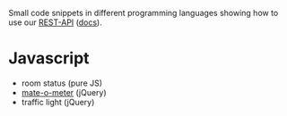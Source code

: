 Small code snippets in different programming languages showing how to use our [REST-API](https://github.com/hickerspace/REST-API) ([docs](http://hickerspace.org/wiki/REST-API)).

Javascript
========

* room status (pure JS)
* [mate-o-meter](https://github.com/hickerspace/Mate-O-Meter) (jQuery)
* traffic light (jQuery)
